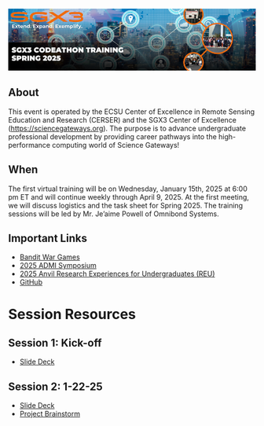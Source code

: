 ![img](SGX3-Codeathon-header-900px.png)

## About 

This event is operated by the ECSU Center of Excellence in Remote Sensing Education and Research (CERSER) and the SGX3 Center of Excellence (https://sciencegateways.org). The purpose is to advance undergraduate professional development by providing career pathways into the high-performance computing world of Science Gateways!

## When

The first virtual training will be on Wednesday, January 15th, 2025 at 6:00 pm ET and will continue weekly through April 9, 2025. At the first meeting, we will discuss logistics and the task sheet for Spring 2025. The training sessions will be led by Mr. Je’aime Powell of Omnibond Systems.

## Important Links
* [Bandit War Games](https://overthewire.org/wargames/bandit/)
* [2025 ADMI Symposium](https://admiusa.org/admi2025/index.php)
* [2025 Anvil Research Experiences for Undergraduates (REU)](https://www.rcac.purdue.edu/anvil/reu)
* [GitHub](https://github.com)
  
# Session Resources
## Session 1: Kick-off 
* [Slide Deck](slides/Kick-Off_Session-01152025.pdf)
## Session 2: 1-22-25
* [Slide Deck](slides/1-22-25_Session.pdf)
* [Project Brainstorm](objects/Project_Brainstorm.pdf)

